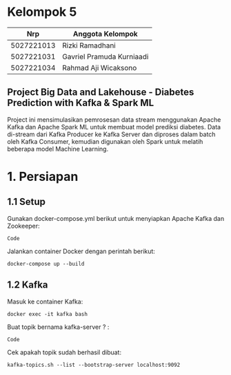 # Kelompok 5

| Nrp | Anggota Kelompok |
| --- | --- |
| 5027221013 | Rizki Ramadhani |
| 5027221031 | Gavriel Pramuda Kurniaadi |
| 5027221034 | Rahmad Aji Wicaksono |


## Project Big Data and Lakehouse - Diabetes Prediction with Kafka & Spark ML
Project ini mensimulasikan pemrosesan data stream menggunakan Apache Kafka dan Apache Spark ML untuk membuat model prediksi diabetes. Data di-stream dari Kafka Producer ke Kafka Server dan diproses dalam batch oleh Kafka Consumer, kemudian digunakan oleh Spark untuk melatih beberapa model Machine Learning.

# 1. Persiapan

## 1.1 Setup
Gunakan docker-compose.yml berikut untuk menyiapkan Apache Kafka dan Zookeeper:

```
Code
```

Jalankan container Docker dengan perintah berikut:
```
docker-compose up --build
```

## 1.2 Kafka
Masuk ke container Kafka:
```
docker exec -it kafka bash
```
Buat topik bernama kafka-server ? :
```
Code 
```
Cek apakah topik sudah berhasil dibuat:
```
kafka-topics.sh --list --bootstrap-server localhost:9092
```
